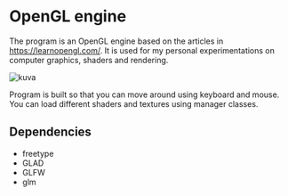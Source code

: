 <h1>OpenGL engine</h1>

<p>The program is an OpenGL engine based on the articles in <a href="https://learnopengl.com/">https://learnopengl.com/</a>.
It is used for my personal experimentations on computer graphics, shaders and rendering.</p>

![kuva](https://github.com/heissendo/OpenGLFramework/assets/47637198/488f8810-5440-488a-9b59-d3961d8ec598)

<p>Program is built so that you can move around using keyboard and mouse. You can load different shaders and textures using manager classes.</p>

<h2>Dependencies</h2>
<ul>
<li>freetype</li>
<li>GLAD</li>
<li>GLFW</li>
<li>glm</li>
</ul>
